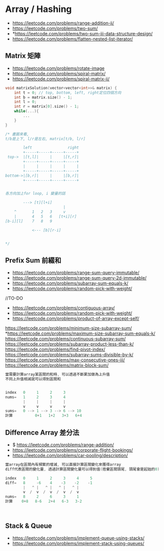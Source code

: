 # Array / Hashing
- https://leetcode.com/problems/range-addition-ii/
- https://leetcode.com/problems/two-sum/
- *https://leetcode.com/problems/two-sum-iii-data-structure-design/
- https://leetcode.com/problems/flatten-nested-list-iterator/


## Matrix 矩陣
- https://leetcode.com/problems/rotate-image
- https://leetcode.com/problems/spiral-matrix/
- https://leetcode.com/problems/spiral-matrix-ii/

```cpp
void matrixSolution(vector<vector<int>>& matrix) {
    int t = 0; // top, bottom, left, right定位四個方向
    int b = matrix.size() - 1;
    int l = 0;
    int r = matrix[0].size() - 1;
    while(...){
        ...
    }
}
```
```cpp
/* 畫圖來看, 
t/b是上下, l/r是左右, matrix[t/b, l/r]

        left                right
        +-----+-----+-----+-----+
 top->  |[t,l]|     |     |[t,r]|
        +-----+-----+-----+-----+
        |     |     |     |     |
        +-----+-----+-----+-----+
bottom->|[b,r]|     |     |[b,r]|
        +-----+-----+-----+-----+


各方向加上for loop, i 變量的話

        ---> [t][l+i]
                          |
    ^       1   2   3     v
    |       4   5   6   [t+i][r]
[b-i][l]    7   8   9

            <--- [b][r-i]


*/
```


## Prefix Sum 前綴和
- https://leetcode.com/problems/range-sum-query-immutable/
- https://leetcode.com/problems/range-sum-query-2d-immutable/
- https://leetcode.com/problems/subarray-sum-equals-k/
- https://leetcode.com/problems/random-pick-with-weight/

//TO-DO
- https://leetcode.com/problems/contiguous-array/
- https://leetcode.com/problems/random-pick-with-weight/
- https://leetcode.com/problems/product-of-array-except-self/

https://leetcode.com/problems/minimum-size-subarray-sum/
*https://leetcode.com/problems/maximum-size-subarray-sum-equals-k/
https://leetcode.com/problems/continuous-subarray-sum/
https://leetcode.com/problems/subarray-product-less-than-k/
https://leetcode.com/problems/find-pivot-index/
https://leetcode.com/problems/subarray-sums-divisible-by-k/
https://leetcode.com/problems/max-consecutive-ones-iii/
https://leetcode.com/problems/matrix-block-sum/
```cpp
當需要計算array某區間的和時, 可以透過不斷累加做為上升值
不同上升值相減就可以得到區間和


index   0     1     2     3
nums=   1     2     3     4
        |     |     |     |
        v     v     v     v
sums=   0 --> 1 --> 3 --> 6 --> 10   
計算          0+1   1+2   3+3   6+4


```


## Difference Array 差分法
- $ https://leetcode.com/problems/range-addition/
- https://leetcode.com/problems/corporate-flight-bookings/
- https://leetcode.com/problems/car-pooling/description/
```cpp
當array在區間內有頻繁的增減, 可以直接計算區間變化來獲得array
diff代表區間的變化量, 透過計算區間變化量可以得到值(捨棄區間頭尾, 頭尾會是起始的0)

index   0     1     2     3     4     5
diff=   8     -6    4    -3    -2    -1
        |   ^ |   ^ |   ^ |   ^ |
        v  /  v  /  v  /  v  /  v
nums=   8     2     6     3     1
計算    0+8   8-6   2+4   6-3   3-2

    
```

## Stack & Queue
- https://leetcode.com/problems/implement-queue-using-stacks/
- https://leetcode.com/problems/implement-stack-using-queues/
